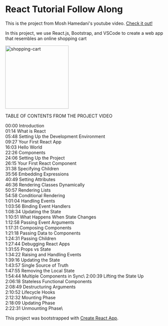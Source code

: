 # React Tutorial Follow Along

This is the project from Mosh Hamedani's youtube video. [Check it out!](https://youtu.be/Ke90Tje7VS0)

In this project, we use React.js, Bootstrap, and VSCode to create a web app that resembles an online shopping cart

<img src="https://github.com/justinTsugranes/counter-app/blob/main/Screen%20Shot%202022-07-29%20at%208.55.27%20AM.jpg" alt="shopping-cart" width="200px">

TABLE OF CONTENTS FROM THE PROJECT VIDEO

00:00 Introduction\
01:14 What is React\
05:48 Setting Up the Development Environment\
09:27 Your First React App\
16:03 Hello World\
22:26 Components\
24:06 Setting Up the Project\
26:15 Your First React Component\
31:38 Specifying Children\
35:56 Embedding Expressions\
40:49 Setting Attributes\
46:36 Rendering Classes Dynamically\
50:57 Rendering Lists\
54:58 Conditional Rendering\
1:01:04 Handling Events\
1:03:56 Binding Event Handlers\
1:08:34 Updating the State\
1:10:51 What Happens When State Changes\
1:12:58 Passing Event Arguments\
1:17:31 Composing Components\
1:21:18 Passing Data to Components\
1:24:31 Passing Children\
1:27:44 Debugging React Apps\
1:31:55 Props vs State\
1:34:22 Raising and Handling Events\
1:39:16 Updating the State\
1:43:57 Single Source of Truth\
1:47:55 Removing the Local State\
1:54:44 Multiple Components in Sync\ 
2:00:39 Lifting the State Up\
2:06:18 Stateless Functional Components\
2:08:49 Destructuring Arguments\
2:10:52 Lifecycle Hooks\
2:12:32 Mounting Phase\
2:18:09 Updating Phase\
2:22:31 Unmounting Phase\

This project was bootstrapped with [Create React App](https://github.com/facebook/create-react-app).

